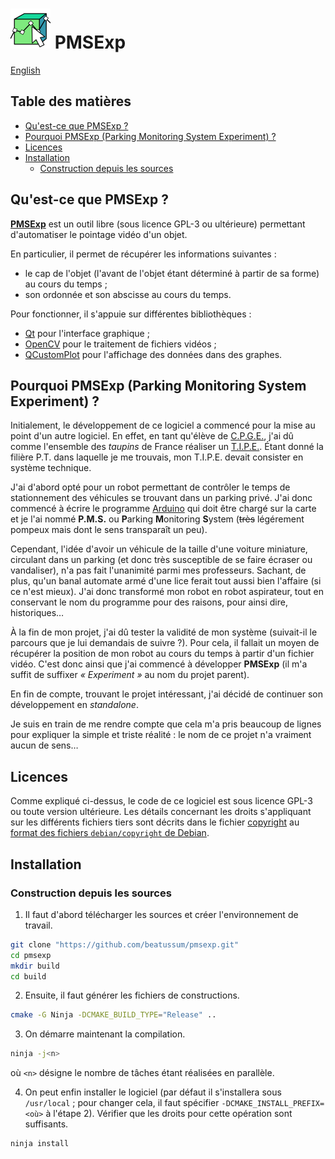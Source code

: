 # <img src="share/icons/com.github.PMSExp.png" width="64" height="64"/> PMSExp

[English](README.md)

## Table des matières

- [Qu'est-ce que PMSExp ?](#quest-ce-que-pmsexp)
- [Pourquoi PMSExp (Parking Monitoring System Experiment) ?](#pourquoi-pmsexp-parking-monitoring-system-experiment)
- [Licences](#licences)
- [Installation](#installation)
    - [Construction depuis les sources](#construction-depuis-les-sources)

## Qu'est-ce que PMSExp ?

[**PMSExp**](https://github.com/beatussum/pmsexp/) est un outil libre (sous licence GPL-3 ou ultérieure) permettant d'automatiser le pointage vidéo d'un objet.

En particulier, il permet de récupérer les informations suivantes :
- le cap de l'objet (l'avant de l'objet étant déterminé à partir de sa forme) au cours du temps ;
- son ordonnée et son abscisse au cours du temps.

Pour fonctionner, il s'appuie sur différentes bibliothèques :
- [Qt](https://www.qt.io/) pour l'interface graphique ;
- [OpenCV](https://opencv.org/) pour le traitement de fichiers vidéos ;
- [QCustomPlot](https://www.qcustomplot.com/) pour l'affichage des données dans des graphes.

## Pourquoi PMSExp (Parking Monitoring System Experiment) ?

Initialement, le développement de ce logiciel a commencé pour la mise au point d'un autre logiciel. En effet, en tant qu'élève de [C.P.G.E.](https://www.enseignementsup-recherche.gouv.fr/fr/classes-preparatoires-aux-grandes-ecoles-cpge-46496), j'ai dû comme l'ensemble des _taupins_ de France réaliser un [T.I.P.E.](https://www.scei-concours.fr/tipe.php). Étant donné la filière P.T. dans laquelle je me trouvais, mon T.I.P.E. devait consister en système technique.

J'ai d'abord opté pour un robot permettant de contrôler le temps de stationnement des véhicules se trouvant dans un parking privé. J'ai donc commencé à écrire le programme [Arduino](https://www.arduino.cc/) qui doit être chargé sur la carte et je l'ai nommé **P.M.S.** ou **P**arking **M**onitoring **S**ystem (~~très~~ légérement pompeux mais dont le sens transparaît un peu).

Cependant, l'idée d'avoir un véhicule de la taille d'une voiture miniature, circulant dans un parking (et donc très susceptible de se faire écraser ou vandaliser), n'a pas fait l'unanimité parmi mes professeurs. Sachant, de plus, qu'un banal automate armé d'une lice ferait tout aussi bien l'affaire (si ce n'est mieux). J'ai donc transformé mon robot en robot aspirateur, tout en conservant le nom du programme pour des raisons, pour ainsi dire, historiques…

À la fin de mon projet, j'ai dû tester la validité de mon système (suivait-il le parcours que je lui demandais de suivre ?). Pour cela, il fallait un moyen de récupérer la position de mon robot au cours du temps à partir d'un fichier vidéo. C'est donc ainsi que j'ai commencé à développer **PMSExp** (il m'a suffit de suffixer _« Experiment »_ au nom du projet parent).

En fin de compte, trouvant le projet intéressant, j'ai décidé de continuer son développement en _standalone_.

Je suis en train de me rendre compte que cela m'a pris beaucoup de lignes pour expliquer la simple et triste réalité : le nom de ce projet n'a vraiment aucun de sens…

## Licences

Comme expliqué ci-dessus, le code de ce logiciel est sous licence GPL-3 ou toute version ultérieure. Les détails concernant les droits s'appliquant sur les différents fichiers tiers sont décrits dans le fichier [copyright](copyright) au [format des fichiers `debian/copyright` de Debian](https://www.debian.org/doc/packaging-manuals/copyright-format/1.0/).

## Installation

### Construction depuis les sources

1. Il faut d'abord télécharger les sources et créer l'environnement de travail.

```bash
git clone "https://github.com/beatussum/pmsexp.git"
cd pmsexp
mkdir build
cd build
```

2. Ensuite, il faut générer les fichiers de constructions.

```bash
cmake -G Ninja -DCMAKE_BUILD_TYPE="Release" ..
```

3. On démarre maintenant la compilation.

```bash
ninja -j<n>
```

où `<n>` désigne le nombre de tâches étant réalisées en parallèle.

4. On peut enfin installer le logiciel (par défaut il s'installera sous `/usr/local` ; pour changer cela, il faut spécifier `-DCMAKE_INSTALL_PREFIX=<où>` à l'étape 2). Vérifier que les droits pour cette opération sont suffisants.

```bash
ninja install
```
